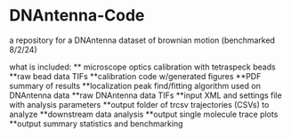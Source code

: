 # DNAntenna-Code
a repository for a DNAntenna dataset of brownian motion (benchmarked 8/2/24)

what is included:
** microscope optics calibration with tetraspeck beads
  **raw bead data TIFs
  **calibration code w/generated figures
  **PDF summary of results
**localization peak find/fitting algorithm used on DNAntenna data
  **raw DNAntenna data TIFs
  **input XML and settings file with analysis parameters
  **output folder of trcsv trajectories (CSVs) to analyze 
**downstream data analysis
  **output single molecule trace plots 
  **output summary statistics and benchmarking
